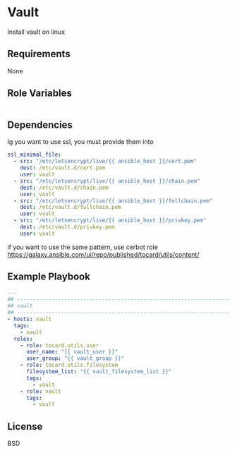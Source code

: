 Vault
=========

Install vault on linux

Requirements
------------

None

Role Variables
--------------

```yaml
```

Dependencies
------------

Ig you want to use ssl, you must provide them into

````yaml
ssl_minimal_file:
  - src: "/etc/letsencrypt/live/{{ ansible_host }}/cert.pem"
    dest: /etc/vault.d/cert.pem
    user: vault
  - src: "/etc/letsencrypt/live/{{ ansible_host }}/chain.pem"
    dest: /etc/vault.d/chain.pem
    user: vault
  - src: "/etc/letsencrypt/live/{{ ansible_host }}/fullchain.pem"
    dest: /etc/vault.d/fullchain.pem
    user: vault
  - src: "/etc/letsencrypt/live/{{ ansible_host }}/privkey.pem"
    dest: /etc/vault.d/privkey.pem
    user: vault
````

if you want to use the same pattern, use cerbot role https://galaxy.ansible.com/ui/repo/published/tocard/utils/content/

Example Playbook
----------------

```yaml
---
## --------------------------------------------------------------------
## vault
## --------------------------------------------------------------------
- hosts: vault
  tags:
    - vault
  roles:
    - role: tocard.utils.user
      user_name: "{{ vault_user }}"
      user_group: "{{ vault_group }}"
    - role: tocard.utils.filesystem
      filesystem_list: "{{ vault_filesystem_list }}"
      tags:
        - vault
    - role: vault
      tags:
        - vault

```

License
-------

BSD

